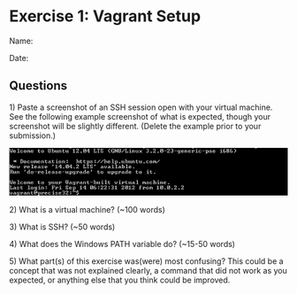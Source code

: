 Exercise 1: Vagrant Setup
==========================
Name:

Date:

Questions
-------------------

1\) Paste a screenshot of an SSH session open with your virtual machine. See the following example screenshot of what is expected, though your screenshot will be slightly different. (Delete the example prior to your submission.)

![](ssh-success.png "SSH Connection Screenshot")

2\) What is a virtual machine? (~100 words)

3\) What is SSH? (~50 words)

4\) What does the Windows PATH variable do? (~15-50 words)

5\) What part(s) of this exercise was(were) most confusing? This could be a concept that was not explained clearly, a command that did not work as you expected, or anything else that you think could be improved.
